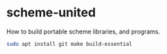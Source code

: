 # scheme-united

How to build portable scheme libraries, and programs.

```sh
sudo apt install git make build-essential
```
